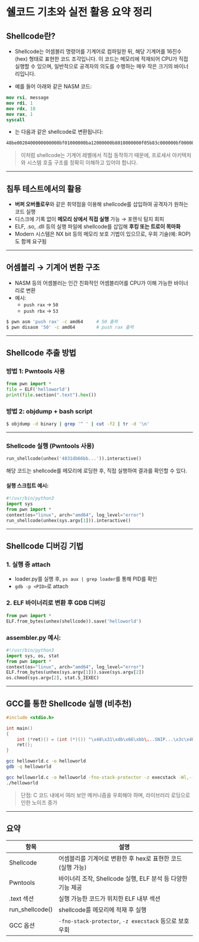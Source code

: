 # 쉘코드 기초와 실전 활용 요약 정리

## Shellcode란?
- Shellcode는 어셈블리 명령어를 기계어로 컴파일한 뒤, 해당 기계어를 16진수(hex) 형태로 표현한 코드 조각입니다. 이 코드는 메모리에 적재되어 CPU가 직접 실행할 수 있으며, 일반적으로 공격자의 의도를 수행하는 매우 작은 크기의 바이너리입니다.

- 예를 들어 아래와 같은 NASM 코드:

```nasm
mov rsi, message
mov rdi, 1
mov rdx, 18
mov rax, 1
syscall
```

- 는 다음과 같은 shellcode로 변환됩니다:
```nasm
48be0020400000000000bf01000000ba12000000b8010000000f05b83c000000bf000000000f05
```

> 이처럼 shellcode는 기계어 레벨에서 직접 동작하기 때문에, 프로세서 아키텍처와 시스템 호출 구조를 정확히 이해하고 있어야 합니다.

---

## 침투 테스트에서의 활용
- **버퍼 오버플로우**와 같은 취약점을 이용해 shellcode를 삽입하여 공격자가 원하는 코드 실행
- 디스크에 기록 없이 **메모리 상에서 직접 실행** 가능 → 포렌식 탐지 회피
- ELF, .so, .dll 등의 실행 파일에 shellcode를 삽입해 **후킹 또는 트로이 목마화**
- Modern 시스템은 NX bit 등의 메모리 보호 기법이 있으므로, 우회 기술(예: ROP)도 함께 요구됨

---

## 어셈블리 → 기계어 변환 구조
- NASM 등의 어셈블러는 인간 친화적인 어셈블리어를 CPU가 이해 가능한 바이너리로 변환
- 예시:
  - `push rax` → `50`
  - `push rbx` → `53`

```bash
$ pwn asm 'push rax' -c amd64     # 50 출력
$ pwn disasm '50' -c amd64        # push rax 출력
```

---

## Shellcode 추출 방법

### 방법 1: Pwntools 사용
```python
from pwn import *
file = ELF('helloworld')
print(file.section(".text").hex())
```

### 방법 2: objdump + bash script
```bash
$ objdump -d binary | grep '^ ' | cut -f2 | tr -d '\n'
```

---

### Shellcode 실행 (Pwntools 사용)
```python
run_shellcode(unhex('4831db66bb...')).interactive()
```
해당 코드는 shellcode를 메모리에 로딩한 후, 직접 실행하여 결과를 확인할 수 있다.

#### 실행 스크립트 예시:
```python
#!/usr/bin/python3
import sys
from pwn import *
context(os="linux", arch="amd64", log_level="error")
run_shellcode(unhex(sys.argv[1])).interactive()
```

---

## Shellcode 디버깅 기법
### 1. 실행 중 attach
- loader.py를 실행 후, `ps aux | grep loader`를 통해 PID를 확인
- `gdb -p <PID>`로 attach

### 2. ELF 바이너리로 변환 후 GDB 디버깅
```python
from pwn import *
ELF.from_bytes(unhex(shellcode)).save('helloworld')
```

### assembler.py 예시:
```python
#!/usr/bin/python3
import sys, os, stat
from pwn import *
context(os="linux", arch="amd64", log_level="error")
ELF.from_bytes(unhex(sys.argv[1])).save(sys.argv[2])
os.chmod(sys.argv[2], stat.S_IEXEC)
```

---

## GCC를 통한 Shellcode 실행 (비추천)
```c
#include <stdio.h>

int main()
{
    int (*ret)() = (int (*)()) "\x48\x31\xdb\x66\xbb\...SNIP...\x3c\x40\x30\xff\x0f\x05";
    ret();
}
```
```bash
gcc helloworld.c -o helloworld
gdb -q helloworld
```
```bash
gcc helloworld.c -o helloworld -fno-stack-protector -z execstack -Wl,--omagic -g --static
./helloworld
```

> 단점: C 코드 내에서 여러 보안 메커니즘을 우회해야 하며, 라이브러리 로딩으로 인한 노이즈 증가

---

## 요약

| 항목 | 설명 |
|------|------|
| Shellcode | 어셈블리를 기계어로 변환한 후 hex로 표현한 코드 (실행 가능) |
| Pwntools | 바이너리 조작, Shellcode 실행, ELF 분석 등 다양한 기능 제공 |
| .text 섹션 | 실행 가능한 코드가 위치한 ELF 내부 섹션 |
| run_shellcode() | shellcode를 메모리에 적재 후 실행 |
| GCC 옵션 | `-fno-stack-protector`, `-z execstack` 등으로 보호 우회 |


